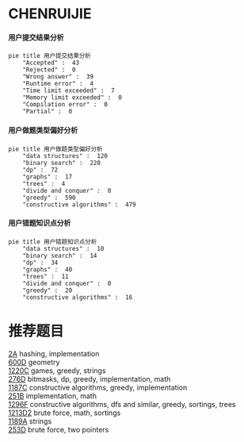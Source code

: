 # CHENRUIJIE

<!-- tabs:start -->



#### **用户提交结果分析**

```mermaid
pie title 用户提交结果分析
    "Accepted" :  43
    "Rejected" :  0
    "Wrong answer" :  39
    "Runtime error" :  4
    "Time limit exceeded" :  7
    "Memory limit exceeded" :  0
    "Compilation error" :  0
    "Partial" :  0
```

#### **用户做题类型偏好分析**

```mermaid
pie title 用户做题类型偏好分析
    "data structures" :  120
    "binary search" :  220
    "dp" :  72
    "graphs" :  17
    "trees" :  4
    "divide and conquer" :  0
    "greedy" :  590
    "constructive algorithms" :  479
```
#### **用户错题知识点分析**

```mermaid
pie title 用户错题知识点分析
    "data structures" :  10
    "binary search" :  14
    "dp" :  34
    "graphs" :  40
    "trees" :  11
    "divide and conquer" :  0
    "greedy" :  20
    "constructive algorithms" :  16
```



<!-- tabs:end -->
# 推荐题目
[2A](https://codeforces.com/contest/2/problem/A)		hashing,
                        implementation		  
[600D](https://codeforces.com/contest/600/problem/D)		geometry		  
[1220C](https://codeforces.com/contest/1220/problem/C)		games,
                        greedy,
                        strings		  
[276D](https://codeforces.com/contest/276/problem/D)		bitmasks,
                        dp,
                        greedy,
                        implementation,
                        math		  
[1187C](https://codeforces.com/contest/1187/problem/C)		constructive algorithms,
                        greedy,
                        implementation		  
[251B](https://codeforces.com/contest/251/problem/B)		implementation,
                        math		  
[1296F](https://codeforces.com/contest/1296/problem/F)		constructive algorithms,
                        dfs and similar,
                        greedy,
                        sortings,
                        trees		  
[1213D2](https://codeforces.com/contest/1213D/problem/2)		brute force,
                        math,
                        sortings		  
[1189A](https://codeforces.com/contest/1189/problem/A)		strings		  
[253D](https://codeforces.com/contest/253/problem/D)		brute force,
                        two pointers		  
